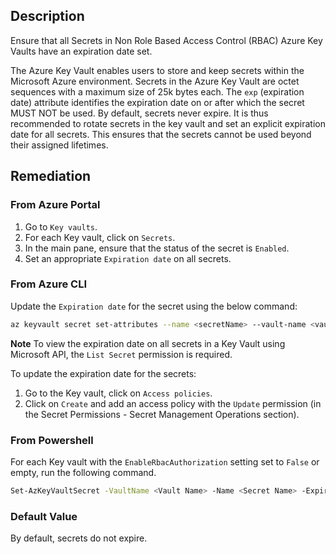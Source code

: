 ## Description

Ensure that all Secrets in Non Role Based Access Control (RBAC) Azure Key Vaults have an expiration date set.

The Azure Key Vault enables users to store and keep secrets within the Microsoft Azure environment. Secrets in the Azure Key Vault are octet sequences with a maximum size of 25k bytes each. The `exp` (expiration date) attribute identifies the expiration date on or after which the secret MUST NOT be used. By default, secrets never expire. It is thus recommended to rotate secrets in the key vault and set an explicit expiration date for all secrets. This ensures that the secrets cannot be used beyond their assigned lifetimes.

## Remediation

### From Azure Portal

1. Go to `Key vaults`.
2. For each Key vault, click on `Secrets`.
3. In the main pane, ensure that the status of the secret is `Enabled`.
4. Set an appropriate `Expiration date` on all secrets.

### From Azure CLI

Update the `Expiration date` for the secret using the below command:

```bash
az keyvault secret set-attributes --name <secretName> --vault-name <vaultName> --expires Y-m-d'T'H:M:S'Z'
```

**Note** To view the expiration date on all secrets in a Key Vault using Microsoft API, the `List Secret` permission is required.

To update the expiration date for the secrets:
1. Go to the Key vault, click on `Access policies`.
2. Click on `Create` and add an access policy with the `Update` permission (in the Secret Permissions - Secret Management Operations section).

### From Powershell

For each Key vault with the `EnableRbacAuthorization` setting set to `False` or empty, run the following command.

```bash
Set-AzKeyVaultSecret -VaultName <Vault Name> -Name <Secret Name> -Expires <DateTime>
```

### Default Value

By default, secrets do not expire.
